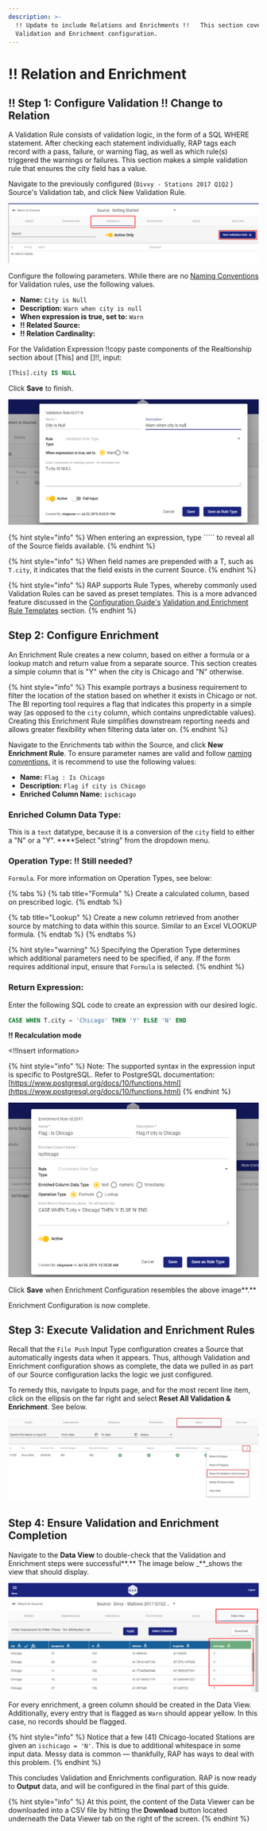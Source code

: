 ```yaml
---
description: >-
  !! Update to include Relations and Enrichments !!   This section covers
  Validation and Enrichment configuration.
---
```


# !! Relation and Enrichment

## !! Step **1: Configure Validation !! Change to Relation**

A Validation Rule consists of validation logic, in the form of a SQL WHERE statement. After checking each statement individually, RAP tags each record with a pass, failure, or warning flag, as well as which rule\(s\) triggered the warnings or failures. This section makes a simple validation rule that ensures the city field has a value.

Navigate to the previously configured \(`Divvy - Stations 2017 Q1Q2` \) Source's Validation tab, and click New Validation Rule.

![Create a New Validation Rule](../../.gitbook/assets/screenshot_11.png)

Configure the following parameters. While there are no [Naming Conventions](validation-and-enrichment.md) for Validation rules, use the following values.

* **Name:** `City is Null`
* **Description:** `Warn when city is null`
* **When expression is true, set to:** `Warn`
* **!! Related Source:** 
* **!! Relation Cardinality:** 

For the Validation Expression !!copy paste components of the Realtionship section about \[This\] and \[\]!!, input:

```sql
[This].city IS NULL
```

Click **Save** to finish.

![!! Complete Validation Rule !! Relation](../../.gitbook/assets/image%20%28125%29.png)

{% hint style="info" %}
When entering an expression, type \`\`\`\`\` to reveal all of the Source fields available.
{% endhint %}

{% hint style="info" %}
When field names are prepended with a T, such as `T.city`, it indicates that the field exists in the current Source.
{% endhint %}

{% hint style="info" %}
RAP supports Rule Types, whereby commonly used Validation Rules can be saved as preset templates. This is a more advanced feature discussed in the [Configuration Guide's](validation-and-enrichment.md) [Validation and Enrichment Rule Templates](../../configuring-the-data-integration-process/validation-and-enrichment-rule-templates.md) section.
{% endhint %}

## **Step 2: Configure Enrichment**

An Enrichment Rule creates a new column, based on either a formula or a lookup match and return value from a separate source. This section creates a simple column that is "Y" when the city is Chicago and "N" otherwise.

{% hint style="info" %}
This example portrays a business requirement to filter the location of the station based on whether it exists in Chicago or not. The BI reporting tool requires a flag that indicates this property in a simple way \(as opposed to the `city` column, which contains unpredictable values\). Creating this Enrichment Rule simplifies downstream reporting needs and allows greater flexibility when filtering data later on.
{% endhint %}

Navigate to the Enrichments tab within the Source, and click **New Enrichment Rule**. To ensure parameter names are valid and follow [naming conventions](validation-and-enrichment.md), it is recommend to use the following values:

* **Name:** `Flag : Is Chicago`
* **Description:** `Flag if city is Chicago`
* **Enriched Column Name:** `ischicago`

### Enriched Column Data Type:

This is a `text` datatype, because it is a conversion of the `city` field to either a "N" or a "Y". ****Select "string" from the dropdown menu.

### Operation Type: !! Still needed?

`Formula`. For more information on Operation Types, see below:

{% tabs %}
{% tab title="Formula" %}
Create a calculated column, based on prescribed logic.
{% endtab %}

{% tab title="Lookup" %}
Create a new column retrieved from another source by matching to data within this source. Similar to an Excel VLOOKUP formula.
{% endtab %}
{% endtabs %}

{% hint style="warning" %}
Specifying the Operation Type determines which additional parameters need to be specified, if any. If the form requires additional input, ensure that `Formula` is selected.
{% endhint %}

### Return Expression:

Enter the following SQL code to create an expression with our desired logic.

```sql
CASE WHEN T.city = 'Chicago' THEN 'Y' ELSE 'N' END
```

**!! Recalculation mode**

&lt;!!Insert information&gt;

{% hint style="info" %}
Note: The supported syntax in the expression input is specific to PostgreSQL. Refer to PostgreSQL documentation: [https://www.postgresql.org/docs/10/functions.html](https://www.postgresql.org/docs/10/functions.html)
{% endhint %}

![Complete Enrichment Configuration](../../.gitbook/assets/image%20%2856%29.png)

Click **Save** when Enrichment Configuration resembles the above image**.**

Enrichment Configuration is now complete.

## Step 3: Execute Validation and Enrichment Rules

Recall that the `File Push` Input Type configuration creates a Source that automatically ingests data when it appears. Thus, although Validation and Enrichment configuration shows as complete, the data we pulled in as part of our Source configuration lacks the logic we just configured.

To remedy this, navigate to Inputs page, and for the most recent line item, click on the ellipsis on the far right and select **Reset All Validation & Enrichment**. See below.

![Reset All Validation &amp; Enrichment](../../.gitbook/assets/image%20%28128%29.png)

## Step 4: Ensure Validation and Enrichment Completion

Navigate to the **Data View** to double-check that the Validation and Enrichment steps were successful**.** The image below _\*\*_shows the view that should display.

![New Column in Data View](../../.gitbook/assets/image%20%2862%29.png)

For every enrichment, a green column should be created in the Data View. Additionally, every entry that is flagged as `Warn` should appear yellow. In this case, no records should be flagged.

{% hint style="info" %}
Notice that a few \(41\) Chicago-located Stations are given an `ischicago = 'N'`. This is due to additional whitespace in some input data. Messy data is common — thankfully, RAP has ways to deal with this problem.
{% endhint %}

This concludes Validation and Enrichments configuration. RAP is now ready to **Output** data, and will be configured in the final part of this guide.

{% hint style="info" %}
At this point, the content of the Data Viewer can be downloaded into a CSV file by hitting the **Download** button located underneath the Data Viewer tab on the right of the screen.
{% endhint %}

